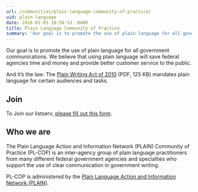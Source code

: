 ```yaml
---
url: /communities/plain-language-community-of-practice/
uid: plain-language
date: 2016-02-03 10:58:53 -0400
title: Plain Language Community of Practice
summary: 'Our goal is to promote the use of plain language for all government communications. We believe that using plain language will save federal agencies time and money and provide better customer service to the public.'
---
```


Our goal is to promote the use of plain language for all government communications. We believe that using plain language will save federal agencies time and money and provide better customer service to the public.

And it’s the law: The [Plain Writing Act of 2010](https://www.gpo.gov/fdsys/pkg/PLAW-111publ274/pdf/PLAW-111publ274.pdf) (PDF, 125 KB) mandates plain language for certain audiences and tasks.

## Join

To Join our listserv, [please fill out this form](https://listserv.gsa.gov/cgi-bin/wa.exe?SUBED1=PL-COP-MAIN).


## Who we are

The Plain Language Action and Information Network (PLAIN) Community of Practice (PL-COP) is an inter-agency group of plain language practitioners from many different federal government agencies and specialties who support the use of clear communication in government writing.

PL-COP is administered by the [Plain Language Action and Information Network (PLAIN)](http://www.plainlanguage.gov/).
